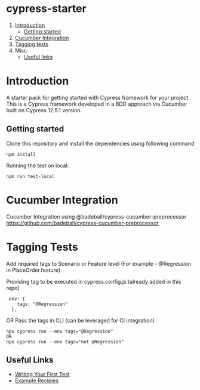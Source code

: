 # cypress-starter
1. [Introduction](#introduction)
   - [Getting started](#getting-started)
2. [Cucumber Integration](#cucumber-integration)
3. [Tagging tests](#tagging-tests)
4. Misc
   - [Useful links](#useful-links)

# Introduction

A starter pack for getting started with Cypress framework for your project.
This is a Cypress framework developed in a BDD approach via Cucumber built on Cypress 12.5.1 version.

## Getting started

Clone this repository and install the dependencies using following command
```
npm install
```

Running the test on local:
```
npm run test-local
```

# Cucumber Integration
Cucumber Integration using @badeball/cypress-cucumber-preprocessor 
https://github.com/badeball/cypress-cucumber-preprocessor

# Tagging Tests
Add required tags to Scenario or Feature level (For example - @Regression in PlaceOrder.feature)

Providing tag to be executed in cypress.config.js (already added in this repo)
```
 env: {
    tags: "@Regression"
  },
```
OR 
Pass the tags in CLI (can be leveraged for CI integration)
```
npx cypress run --env tags="@Regression"
OR
npx cypress run --env tags="not @Regression"
```

## Useful Links

- [Writing Your First Test](https://docs.cypress.io/guides/getting-started/writing-your-first-test.html#Add-a-test-file)
- [Example Recipies](https://github.com/cypress-io/cypress-example-recipes)
